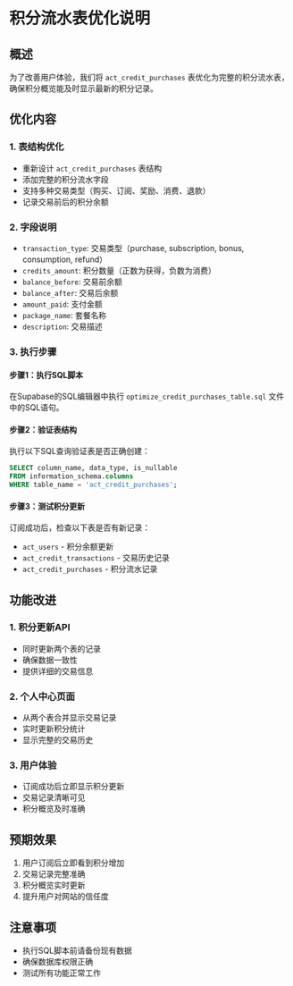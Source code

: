 # 积分流水表优化说明

## 概述
为了改善用户体验，我们将 `act_credit_purchases` 表优化为完整的积分流水表，确保积分概览能及时显示最新的积分记录。

## 优化内容

### 1. 表结构优化
- 重新设计 `act_credit_purchases` 表结构
- 添加完整的积分流水字段
- 支持多种交易类型（购买、订阅、奖励、消费、退款）
- 记录交易前后的积分余额

### 2. 字段说明
- `transaction_type`: 交易类型（purchase, subscription, bonus, consumption, refund）
- `credits_amount`: 积分数量（正数为获得，负数为消费）
- `balance_before`: 交易前余额
- `balance_after`: 交易后余额
- `amount_paid`: 支付金额
- `package_name`: 套餐名称
- `description`: 交易描述

### 3. 执行步骤

#### 步骤1：执行SQL脚本
在Supabase的SQL编辑器中执行 `optimize_credit_purchases_table.sql` 文件中的SQL语句。

#### 步骤2：验证表结构
执行以下SQL查询验证表是否正确创建：
```sql
SELECT column_name, data_type, is_nullable 
FROM information_schema.columns 
WHERE table_name = 'act_credit_purchases';
```

#### 步骤3：测试积分更新
订阅成功后，检查以下表是否有新记录：
- `act_users` - 积分余额更新
- `act_credit_transactions` - 交易历史记录
- `act_credit_purchases` - 积分流水记录

## 功能改进

### 1. 积分更新API
- 同时更新两个表的记录
- 确保数据一致性
- 提供详细的交易信息

### 2. 个人中心页面
- 从两个表合并显示交易记录
- 实时更新积分统计
- 显示完整的交易历史

### 3. 用户体验
- 订阅成功后立即显示积分更新
- 交易记录清晰可见
- 积分概览及时准确

## 预期效果
1. 用户订阅后立即看到积分增加
2. 交易记录完整准确
3. 积分概览实时更新
4. 提升用户对网站的信任度

## 注意事项
- 执行SQL脚本前请备份现有数据
- 确保数据库权限正确
- 测试所有功能正常工作 